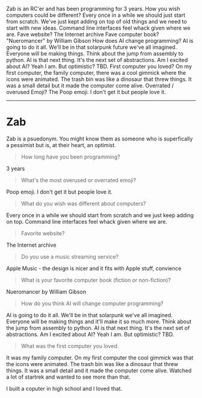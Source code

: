 Zab is an RC'er and has been programming for 3 years.
How you wish computers could be different? Every once in a while we should just start from scratch. We've just kept adding on top of old things and we need to start with new ideas. Command line interfaces feel whack given where we are.
Fave website? The Internet archive
Fave computer book? "Nueromancer" by William Gibson
How does AI change programming? AI is going to do it all. We'll be in that solarpunk future we've all imagined. Everyone will be making things. Think about the jump from assembly to python. AI is that next thing. It's the next set of abstractions. Am I excited about AI? Yeah I am. But optimistic? TBD.
First computer you loved? On my first computer, the family computer, there was a cool gimmick where the icons were animated. The trash bin was like a dinosaur that threw things. It was a small detail but it made the computer come alive.
Overrated / overused Emoji? The Poop emoji. I don't get it but people love it.

---

# Zab

Zab is a psuedonym. You might know them as someone who is superfically a pessimist but is, at their heart, an optimist.

> How long have you been programming?

3 years

> What's the most overused or overrated emoji?

Poop emoji. I don't get it but people love it.

> What do you wish was different about computers?

Every once in a while we should start from scratch and we just keep adding on top. Command line interfaces feel whack given where we are.

> Favorite website?

The Internet archive

> Do you use a music streaming service?

Apple Music - the design is nicer and it fits with Apple stuff, convience

> What is your favorite computer book (fiction or non-fiction)?

Nueromancer by William Gibson

> How do you think AI will change computer programming?

AI is going to do it all. We'll be in that solarpunk we've all imagined. Everyone will be making things and it'll make it so much more. Think about the jump from assembly to python. AI is that next thing. It's the next set of abstractions. Am I excited about AI? Yeah I am. But optimistic? TBD.

> What was the first computer you loved.

It was my family computer. On my first computer the cool gimmick was that the icons were animated. The trash bin was like a dinosaur that threw things. It was a small detail and it made the computer come alive. Watched a lot of startrek and wanted to see more than that.

I built a coputer in high school and I loved that.
